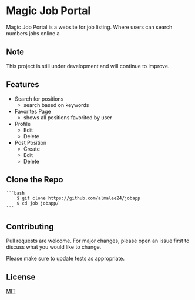 # Magic Job Portal

Magic Job Portal is a website for job listing. Where users can search numbers jobs online a

## Note

This project is still under development and will continue to improve.

## Features

- Search for positions
    - search based on keywords
- Favorites Page
    - shows all positions favorited by user
- Profile 
    - Edit 
    - Delete
- Post Position
    - Create
    - Edit 
    - Delete 

## Clone the Repo
    ```bash
        $ git clone https://github.com/almalee24/jobapp
        $ cd job jobapp/
    ```

## Contributing
Pull requests are welcome. For major changes, please open an issue first to discuss what you would like to change.

Please make sure to update tests as appropriate.

## License
[MIT](https://choosealicense.com/licenses/mit/)
